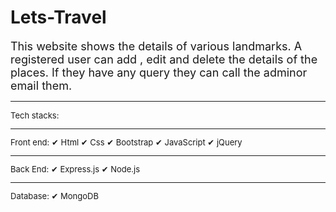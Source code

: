 # Lets-Travel
<font size=4> This website shows the details of various landmarks. A registered user can add , edit and delete the details of the places. If they have any query they can call the adminor email them. </font>
<hr>
<font size=2>
Tech stacks:
<hr>
Front end:
✔ Html
✔ Css
✔ Bootstrap
✔ JavaScript
✔ jQuery
<hr>
Back End:
✔ Express.js
✔ Node.js
<hr>
Database:
✔ MongoDB
</font>
